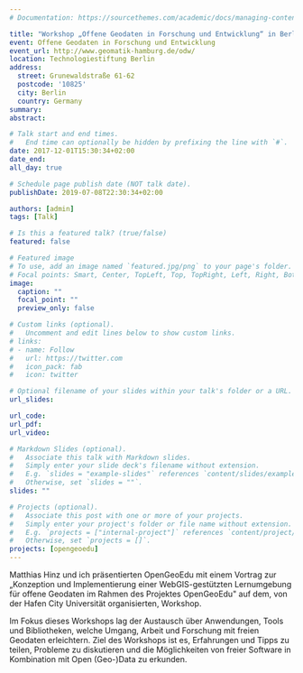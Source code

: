 ```yaml
---
# Documentation: https://sourcethemes.com/academic/docs/managing-content/

title: "Workshop „Offene Geodaten in Forschung und Entwicklung“ in Berlin "
event: Offene Geodaten in Forschung und Entwicklung
event_url: http://www.geomatik-hamburg.de/odw/
location: Technologiestiftung Berlin 
address:
  street: Grunewaldstraße 61-62
  postcode: '10825'
  city: Berlin
  country: Germany
summary:
abstract:

# Talk start and end times.
#   End time can optionally be hidden by prefixing the line with `#`.
date: 2017-12-01T15:30:34+02:00
date_end:
all_day: true

# Schedule page publish date (NOT talk date).
publishDate: 2019-07-08T22:30:34+02:00

authors: [admin]
tags: [Talk]

# Is this a featured talk? (true/false)
featured: false

# Featured image
# To use, add an image named `featured.jpg/png` to your page's folder. 
# Focal points: Smart, Center, TopLeft, Top, TopRight, Left, Right, BottomLeft, Bottom, BottomRight.
image:
  caption: ""
  focal_point: ""
  preview_only: false

# Custom links (optional).
#   Uncomment and edit lines below to show custom links.
# links:
# - name: Follow
#   url: https://twitter.com
#   icon_pack: fab
#   icon: twitter

# Optional filename of your slides within your talk's folder or a URL.
url_slides:

url_code:
url_pdf:
url_video:

# Markdown Slides (optional).
#   Associate this talk with Markdown slides.
#   Simply enter your slide deck's filename without extension.
#   E.g. `slides = "example-slides"` references `content/slides/example-slides.md`.
#   Otherwise, set `slides = ""`.
slides: ""

# Projects (optional).
#   Associate this post with one or more of your projects.
#   Simply enter your project's folder or file name without extension.
#   E.g. `projects = ["internal-project"]` references `content/project/deep-learning/index.md`.
#   Otherwise, set `projects = []`.
projects: [opengeoedu]
---
```

Matthias Hinz und ich präsentierten OpenGeoEdu mit einem Vortrag zur „Konzeption und Implementierung einer WebGIS-gestützten Lernumgebung für offene Geodaten im Rahmen des Projektes OpenGeoEdu" auf dem, von der Hafen City Universität organisierten, Workshop. 

Im Fokus dieses Workshops lag der Austausch über Anwendungen, Tools und Bibliotheken, welche Umgang, Arbeit und Forschung mit freien Geodaten erleichtern. Ziel des Workshops ist es, Erfahrungen und Tipps zu teilen, Probleme zu diskutieren und die Möglichkeiten von freier Software in Kombination mit Open (Geo-)Data zu erkunden.